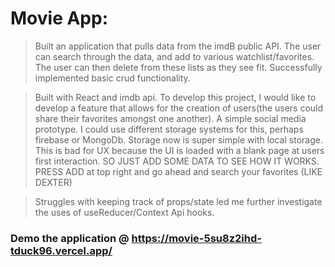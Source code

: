 # Movie App: # 

 > Built an application that pulls data from the imdB public API. The user can search through the data, and add to various watchlist/favorites. The user can then delete from these lists as they see fit. Successfully implemented basic crud functionality. 

> Built with React and imdb api. To develop this project, I would like to develop a feature that allows for the creation of users(the users could share their favorites amongst one another). A simple social media prototype. I could use different storage systems for this, perhaps firebase or MongoDb. Storage now is super simple with local storage. This is bad for UX because the UI is loaded with a blank page at users first interaction. SO JUST ADD SOME DATA TO SEE HOW IT WORKS. PRESS ADD at top right and go ahead and search your favorites (LIKE DEXTER) 

> Struggles with keeping track of props/state led me further investigate the uses of useReducer/Context Api hooks.  

### Demo the application @ https://movie-5su8z2ihd-tduck96.vercel.app/ ###
